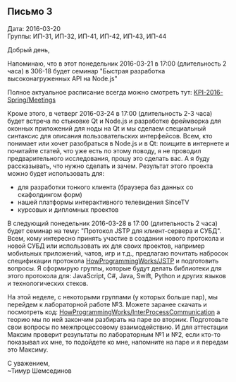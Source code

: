 ## Письмо 3

Дата: 2016-03-20  
Группы: ИП-31, ИП-32, ИП-41, ИП-42, ИП-43, ИП-44  

Добрый день,

Напоминаю, что в этот понедельник 2016-03-21 в 17:00 (длительность 2 часа)
в 306-18 будет семинар "Быстрая разработка высоконагруженных API на Node.js"

Полное актуальное расписание всегда можно смотреть тут:
[KPI-2016-Spring/Meetings](https://github.com/HowProgrammingWorks/Letters/blob/master/KPI-2016-Spring/Meetings.md)

Кроме этого, в четверг 2016-03-24 в 17:00 (длительность 2-3 часа) будет встреча
по стыковке Qt и Node.js и разработке фреймворка для оконных приложений для ноды
на Qt и мы сделаем специальный синтаксис для описания пользовательских
интерфейсов. Всем, кто понимает или хочет разобраться в Node.js и в Qt: поищите
в интернете и почитайте статей, что уже есть по этому поводу, я не проводил
предварительного исследования, прошу это сделать вас. А я буду рассказывать, что
нужно сделать и зачем. Результат этого проекта можно будет использовать для:
* для разработки тонкого клиента (браузера баз данных со скафолдингом форм)
* нашей платформы интерактивного телевидения SinceTV
* курсовых и дипломных проектов

В следующий понедельник 2016-03-28 в 17:00 (длительность 2 часа) будет семинар
на тему: "Протокол JSTP для клиент-сервера и СУБД". Всем, кому интересно
принять участие в создании нового протокола и новой СУБД или использовать их
для своих проектов, например мобильных приложений, чатов, игр и т.д.,
предлагаю почитать набросок спецификации протокола
[HowProgrammingWorks/JSTP](https://github.com/HowProgrammingWorks/JSTP)
и подготовить вопросы.
Я сформирую группы, которые будут делать библиотеки для этого протокола для:
JavaScript, C#, Java, Swift, Python и других языков и технологических стеков.

На этой неделе, с некоторыми группами (у которых больше пар), мы перейдем к
лабораторной работе №3. Можете заранее скачать и посмотреть код:
[HowProgrammingWorks/InterProcessCommunication](https://github.com/HowProgrammingWorks/InterProcessCommunication)
а теорию мы по ней закончим разбирать на паре во вторник. Подготовьте свои
вопросы по межпроцессовому взаимодействию. И для аттестации Максим проверит
результаты по лабораторным №1 и №2, если кто-то показывал их мне, то подойдете
ко мне, напомните на паре и я передам это Максиму.

С уважением,  
~Тимур Шемсединов
